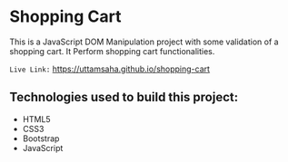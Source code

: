 # Shopping Cart

This is a JavaScript DOM Manipulation project with some validation of a shopping cart. It Perform shopping cart functionalities.

`Live Link:`
https://uttamsaha.github.io/shopping-cart

## Technologies used to build this project:

- HTML5
- CSS3
- Bootstrap
- JavaScript

